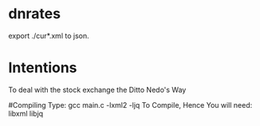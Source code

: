 # dnrates

export ./cur\*.xml to json.

# Intentions

To deal with the stock exchange the Ditto Nedo's Way

#Compiling 
Type:
 gcc main.c -lxml2 -ljq
To Compile, Hence You will need:
	libxml
	libjq
